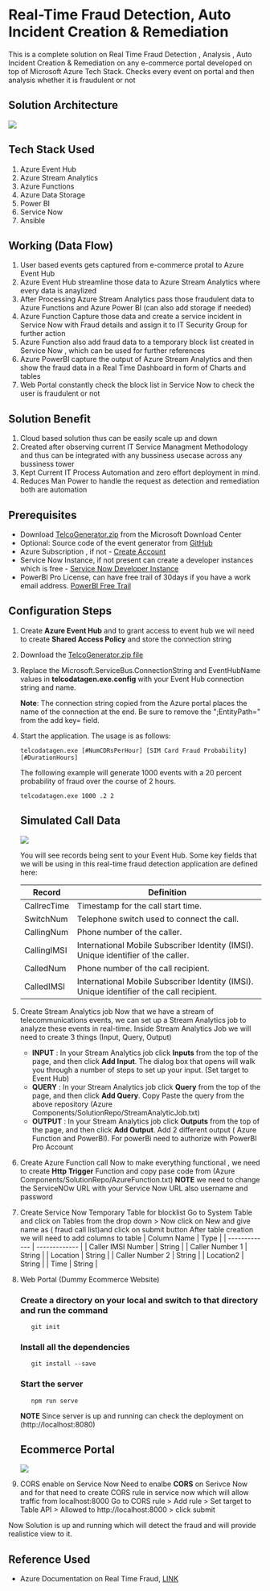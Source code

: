 # Real-Time Fraud Detection, Auto Incident Creation & Remediation
This is a complete solution on Real Time Fraud Detection , Analysis , Auto Incident Creation &amp; Remediation on any e-commerce portal developed on top of Microsoft Azure Tech Stack. Checks every event on portal and then analysis whether it is fraudulent or not 

## Solution Architecture
![](Images/RFTAAR.jpg)

## Tech Stack Used
1. Azure Event Hub
2. Azure Stream Analytics
3. Azure Functions
4. Azure Data Storage
5. Power BI
6. Service Now
7. Ansible

## Working (Data Flow)
1. User based events gets captured from e-commerce protal to Azure Event Hub
2. Azure Event Hub streamline those data to Azure Stream Analytics where every data is anaylized
3. After Processing Azure Stream Analytics pass those fraudulent data to Azure Functions and Azure Power BI (can also add storage if needed)
4. Azure Function Capture those data and create a service incident in Service Now with Fraud details and assign it to IT Security Group for further action
5. Azure Function also add fraud data to a temporary block list created in Service Now , which can be used for further references
6. Azure PowerBI capture the output of Azure Stream Analytics and then show the fraud data in a Real Time Dashboard in form of Charts and tables
7. Web Portal constantly check the block list in Service Now to check the user is fraudulent or not

## Solution Benefit
1. Cloud based solution thus can be easily scale up and down
2. Created after observing current IT Service Managment Methodology and thus can be integrated with any bussiness usecase across any  bussiness tower
3. Kept Current IT Process Automation and zero effort deployment in mind.
4. Reduces Man Power to handle the request as detection and remediation both are automation 

## Prerequisites

- Download [TelcoGenerator.zip](http://download.microsoft.com/download/8/B/D/8BD50991-8D54-4F59-AB83-3354B69C8A7E/TelcoGenerator.zip) from the Microsoft Download Center
- Optional: Source code of the event generator from [GitHub](https://github.com/Azure/azure-stream-analytics/tree/master/DataGenerators/TelcoGenerator)
- Azure Subscription , if not - [Create Account](https://azure.microsoft.com/en-in/)
- Service Now Instance, if not present can create a developer instances which is free - [Service Now Developer Instance](https://developer.servicenow.com/dev.do)
- PowerBI Pro License, can have free trail of 30days if you have a work email address. [PowerBI Free Trail](https://powerbi.microsoft.com/en-us/)

## Configuration Steps

1. Create **Azure Event Hub** and to grant access to event hub we wil need to create **Shared Access Policy** and store the connection string
2. Download the [TelcoGenerator.zip file](https://github.com/Azure/azure-stream-analytics/tree/master/DataGenerators/TelcoGenerator)
3. Replace the Microsoft.ServiceBus.ConnectionString and EventHubName values in **telcodatagen.exe.config** with your Event Hub connection string and name.

    **Note**: The connection string copied from the Azure portal places the name of the connection at the end. Be sure to remove the ";EntityPath=<value>" from the add key=  field.
4. Start the application. The usage is as follows:

       telcodatagen.exe [#NumCDRsPerHour] [SIM Card Fraud Probability] [#DurationHours]

   The following example will generate 1000 events with a 20 percent probability of fraud over the course of 2 hours.

       telcodatagen.exe 1000 .2 2
   
   ## Simulated Call Data
   ![](Images/CallData.PNG)
  
   You will see records being sent to your Event Hub. Some key fields that we will be using in this real-time fraud detection application are defined here:

   | Record | Definition |
   | ------------- | ------------- |
   | CallrecTime | Timestamp for the call start time. |
   | SwitchNum | Telephone switch used to connect the call. |
   | CallingNum | Phone number of the caller. |
   | CallingIMSI | International Mobile Subscriber Identity (IMSI).  Unique identifier of the caller. |
   | CalledNum | Phone number of the call recipient. |
   | CalledIMSI | International Mobile Subscriber Identity (IMSI).  Unique identifier of the call recipient. |
  
5. Create Stream Analytics job
   Now that we have a stream of telecommunications events, we can set up a Stream Analytics job to analyze these events in real-time. Inside Stream Analytics Job we will need to create 3 things (Input, Query, Output)
   - **INPUT** : In your Stream Analytics job click **Inputs** from the top of the page, and then click **Add Input**. The dialog box that opens will walk you through a number of steps to set up your input. (Set target to Event Hub)
   - **QUERY** : In your Stream Analytics job click **Query** from the top of the page, and then click **Add Query**. Copy Paste the query from the above repository (Azure Components/SolutionRepo/StreamAnalyticJob.txt)
   - **OUTPUT** : In your Stream Analytics job click **Outputs** from the top of the page, and then click **Add Output**. Add 2 different output ( Azure Function and PowerBI). For powerBi need to authorize with PowerBI Pro Account
  
6. Create Azure Function call
   Now to make everything functional , we need to create **Http Trigger** Function and copy pase code from (Azure Components/SolutionRepo/AzureFunction.txt)
   **NOTE** we need to change the ServiceNOw URL with your Service Now URL also username and password
  
7. Create Service Now Temporary Table for blocklist
   Go to System Table and click on Tables from the drop down > Now click on New and give name as ( fraud call list)and click on submit button
   After table creation we will need to add columns to table
   | Column Name | Type |
   | ------------- | ------------- |
   | Caller IMSI Number | String |
   | Caller Number 1 | String |
   | Location | String |
   | Caller Number 2 | String |
   | Location2 | String |
   | Time | String |
  
8. Web Portal (Dummy Ecommerce Website)
   
   ### Create a directory on your local and switch to that directory and run the command
          git init
   
   ### Install all the dependencies
          git install --save
  
   ### Start the server
          npm run serve
      
   **NOTE** Since server is up and running can check the deployment on (http://localhost:8080)
  
   ## Ecommerce Portal
   ![](Images/web.PNG)
  
  
 9. CORS enable on Service Now
    Need to enalbe **CORS** on Serivce Now and for that need to create CORS rule in service now which will allow traffic from localhost:8000
    Go to CORS rule > Add rule > Set target to Table API > Allowed to http://localhost:8000 > click submit
  
  
Now Solution is up and running which will detect the fraud and will provide realistice view to it.
   
## Reference Used
   - Azure Documentation on Real Time Fraud, [LINK](https://docs.microsoft.com/en-us/azure/architecture/example-scenario/data/fraud-detection)
  
  
   
  
